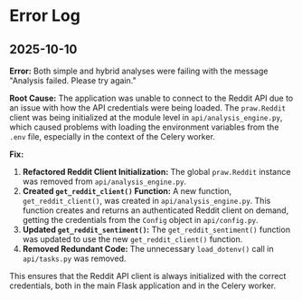 # Error Log

## 2025-10-10

**Error:** Both simple and hybrid analyses were failing with the message "Analysis failed. Please try again."

**Root Cause:** The application was unable to connect to the Reddit API due to an issue with how the API credentials were being loaded. The `praw.Reddit` client was being initialized at the module level in `api/analysis_engine.py`, which caused problems with loading the environment variables from the `.env` file, especially in the context of the Celery worker.

**Fix:**

1.  **Refactored Reddit Client Initialization:** The global `praw.Reddit` instance was removed from `api/analysis_engine.py`.
2.  **Created `get_reddit_client()` Function:** A new function, `get_reddit_client()`, was created in `api/analysis_engine.py`. This function creates and returns an authenticated Reddit client on demand, getting the credentials from the `Config` object in `api/config.py`.
3.  **Updated `get_reddit_sentiment()`:** The `get_reddit_sentiment()` function was updated to use the new `get_reddit_client()` function.
4.  **Removed Redundant Code:** The unnecessary `load_dotenv()` call in `api/tasks.py` was removed.

This ensures that the Reddit API client is always initialized with the correct credentials, both in the main Flask application and in the Celery worker.
